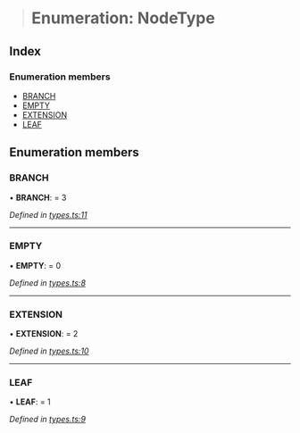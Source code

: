 > # Enumeration: NodeType

## Index

### Enumeration members

* [BRANCH](_types_.nodetype.md#branch)
* [EMPTY](_types_.nodetype.md#empty)
* [EXTENSION](_types_.nodetype.md#extension)
* [LEAF](_types_.nodetype.md#leaf)

## Enumeration members

###  BRANCH

• **BRANCH**: = 3

*Defined in [types.ts:11](https://github.com/polkadot-js/common/blob/5d7ddcb/packages/trie-db/src/types.ts#L11)*

___

###  EMPTY

• **EMPTY**: = 0

*Defined in [types.ts:8](https://github.com/polkadot-js/common/blob/5d7ddcb/packages/trie-db/src/types.ts#L8)*

___

###  EXTENSION

• **EXTENSION**: = 2

*Defined in [types.ts:10](https://github.com/polkadot-js/common/blob/5d7ddcb/packages/trie-db/src/types.ts#L10)*

___

###  LEAF

• **LEAF**: = 1

*Defined in [types.ts:9](https://github.com/polkadot-js/common/blob/5d7ddcb/packages/trie-db/src/types.ts#L9)*
